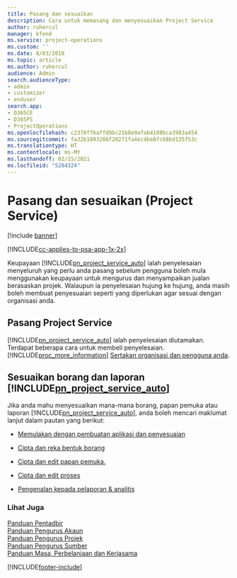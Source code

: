 ```yaml
---
title: Pasang dan sesuaikan
description: Cara untuk memasang dan menyesuaikan Project Service
author: ruhercul
manager: kfend
ms.service: project-operations
ms.custom: ''
ms.date: 8/03/2018
ms.topic: article
ms.author: ruhercul
audience: Admin
search.audienceType:
- admin
- customizer
- enduser
search.app:
- D365CE
- D365PS
- ProjectOperations
ms.openlocfilehash: c2378ff6affd9bc21b8e9afab4108bca3983a454
ms.sourcegitcommit: fa32b1893286f20271fa4ec4be8fc68bd135f53c
ms.translationtype: HT
ms.contentlocale: ms-MY
ms.lasthandoff: 02/15/2021
ms.locfileid: "5284324"
---
```

# <a name="install-and-customize-project-service"></a>Pasang dan sesuaikan (Project Service)

[!include [banner](../includes/psa-now-project-operations.md)]

[!INCLUDE[cc-applies-to-psa-app-1x-2x](../includes/cc-applies-to-psa-app-1x-2x.md)]

Keupayaan [!INCLUDE[pn_project_service_auto](../includes/pn-project-service-auto.md)] ialah penyelesaian menyeluruh yang perlu anda pasang sebelum pengguna boleh mula menggunakan keupayaan untuk mengurus dan menyampaikan jualan berasaskan projek. Walaupun ia penyelesaian hujung ke hujung, anda masih boleh membuat penyesuaian seperti yang diperlukan agar sesuai dengan organisasi anda.  
<!-- TODO: I expect to find the information on how to get and install this here. Please find that and add it here. Same for Project Service.--> 
  
## <a name="install-project-service"></a>Pasang Project Service  
 [!INCLUDE[pn_project_service_auto](../includes/pn-project-service-auto.md)] ialah penyelesaian diutamakan. Terdapat beberapa cara untuk membeli penyelesaian. [!INCLUDE[proc_more_information](../includes/proc-more-information.md)] [Sertakan organisasi dan pengguna anda](https://docs.microsoft.com/dynamics365/customerengagement/on-premises/admin/onboard-your-organization-and-users-to-dynamics-365-online).  
  
## <a name="customize-pn_project_service_auto-forms-and-reports"></a>Sesuaikan borang dan laporan [!INCLUDE[pn_project_service_auto](../includes/pn-project-service-auto.md)]  
 Jika anda mahu menyesuaikan mana-mana borang, papan pemuka atau laporan [!INCLUDE[pn_project_service_auto](../includes/pn-project-service-auto.md)], anda boleh mencari maklumat lanjut dalam pautan yang berikut:  
  
- [Memulakan dengan pembuatan aplikasi dan penyesuaian](https://docs.microsoft.com/dynamics365/customerengagement/on-premises/customize/getting-started-customization)  
  
- [Cipta dan reka bentuk borang](https://docs.microsoft.com/dynamics365/customerengagement/on-premises/customize/create-design-forms)  
  
- [Cipta dan edit papan pemuka.](https://docs.microsoft.com/dynamics365/customerengagement/on-premises/customize/create-edit-dashboards)  
  
- [Cipta dan edit proses](https://docs.microsoft.com/dynamics365/customerengagement/on-premises/customize/guide-staff-through-common-tasks-processes)  
  
- [Pengenalan kepada pelaporan & analitis](https://docs.microsoft.com/dynamics365/customerengagement/on-premises/analytics/reporting-analytics-with-dynamics-365)  
  
### <a name="see-also"></a>Lihat Juga  
 [Panduan Pentadbir](../psa/admin-guide.md)   
 [Panduan Pengurus Akaun](../psa/account-manager-guide.md)   
 [Panduan Pengurus Projek](../psa/project-manager-guide.md)   
 [Panduan Pengurus Sumber](../psa/resource-manager-guide.md)   
 [Panduan Masa, Perbelanjaan dan Kerjasama](../psa/time-expense-collaboration-guide.md)


[!INCLUDE[footer-include](../includes/footer-banner.md)]